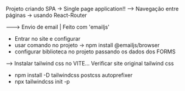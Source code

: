 Projeto criando SPA -> Single page application!!
--> Navegação entre páginas -> usando React-Router

---> Envio de email | Feito com 'emailjs'
- Entrar no site e configurar
- usar comando no projeto -> npm install @emailjs/browser
- configurar biblioteca no projeto passando os dados dos FORMS

--> Instalar tailwind css no VITE... Verificar site original tailwind css
- npm install -D tailwindcss postcss autoprefixer
- npx tailwindcss init -p
